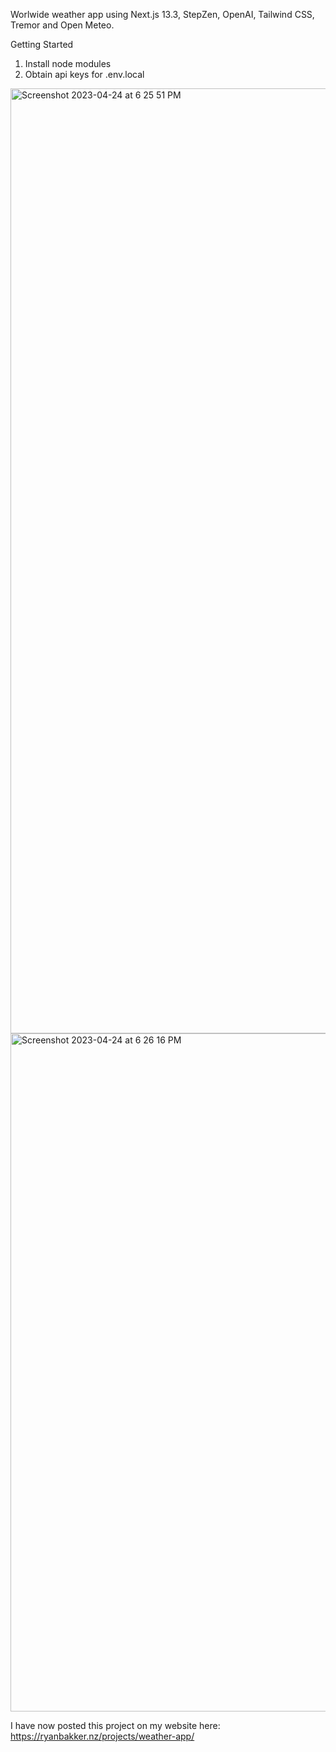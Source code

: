 Worlwide weather app using Next.js 13.3, StepZen, OpenAI, Tailwind CSS, Tremor and Open Meteo.

Getting Started
1) Install node modules
2) Obtain api keys for .env.local

<img width="1512" alt="Screenshot 2023-04-24 at 6 25 51 PM" src="https://user-images.githubusercontent.com/112455939/233916259-fcd12c54-0337-42bd-8eaf-4cc2ab779eb4.png">

<img width="1085" alt="Screenshot 2023-04-24 at 6 26 16 PM" src="https://user-images.githubusercontent.com/112455939/233916287-a653315c-46fe-4244-a342-2685b61d4dbf.png">

I have now posted this project on my website here: https://ryanbakker.nz/projects/weather-app/

